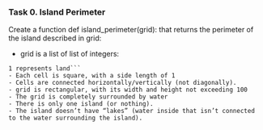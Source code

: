 ### Task 0. Island Perimeter

Create a function def island_perimeter(grid): that returns the perimeter of the island described in grid:

- grid is a list of list of integers:

````0 represents water
1 represents land```
- Each cell is square, with a side length of 1
- Cells are connected horizontally/vertically (not diagonally).
- grid is rectangular, with its width and height not exceeding 100
- The grid is completely surrounded by water
- There is only one island (or nothing).
- The island doesn’t have “lakes” (water inside that isn’t connected to the water surrounding the island).
````
